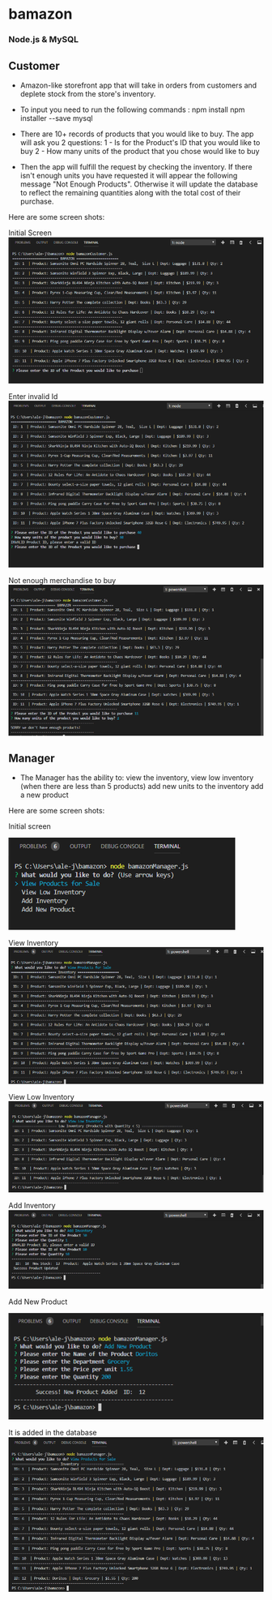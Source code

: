 # bamazon

### Node.js & MySQL

## Customer

- Amazon-like storefront app that will take in orders from customers and deplete stock from the store's inventory.

- To input you need to run the following commands :
  npm install
  npm installer --save mysql

- There are 10+ records of products that you would like to buy. The app will ask you 2 questions:
  1 - Is for the Product's ID that you would like to buy
  2 - How many units of the product that you chose would like to buy

- Then the app will fulfill the request by checking the inventory. If there isn't enough units you have requested it will appear the following message "Not Enough Products". Otherwise it will update the database to reflect the remaining quantities along with the total cost of their purchase.

Here are some screen shots:

Initial Screen
<img src="https://github.com/alejuarez/bamazon/blob/master/Initialcustomer.PNG">

Enter invalid Id
<img src="https://github.com/alejuarez/bamazon/blob/master/Enter%20an%20invalid%20ID%20in%20customer.PNG">

Not enough merchandise to buy
<img src="https://github.com/alejuarez/bamazon/blob/master/not%20enough%20to%20buy%20customer.PNG">

## Manager

- The Manager has the ability to:
  view the inventory,
  view low inventory (when there are less than 5 products)
  add new units to the inventory
  add a new product

Here are some screen shots:

Initial screen

<img src="https://github.com/alejuarez/bamazon/blob/master/initialManager.PNG">

View Inventory
<img src="https://github.com/alejuarez/bamazon/blob/master/view%20inventory.PNG">

View Low Inventory
<img src="https://github.com/alejuarez/bamazon/blob/master/view%20low%20inventory%20manager.PNG">

Add Inventory
<img src="https://github.com/alejuarez/bamazon/blob/master/add%20inventory%20manager.PNG">

Add New Product

<img src="https://github.com/alejuarez/bamazon/blob/master/add%20new%20product%20manager.PNG">

It is added in the database
<img src="https://github.com/alejuarez/bamazon/blob/master/table%20new%20product%20added%20manager.PNG">
